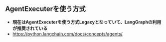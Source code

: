 ## AgentExecuterを使う方式
- **現在はAgentExecuterを使う方式Legacyとなっていて、LangGraphの利用が推奨されている**
- https://python.langchain.com/docs/concepts/agents/